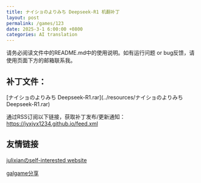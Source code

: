 ```yaml
---
title: ナイショのよりみち Deepseek-R1 机翻补丁
layout: post
permalink: /games/123
date: 2025-3-1 6:00:00 +0800
categories: AI translation
---
```



请务必阅读文件中的README.md中的使用说明。如有运行问题 or bug反馈，请使用页面下方的邮箱联系我。



## 补丁文件：

[ナイショのよりみち Deepseek-R1.rar](../resources/ナイショのよりみち Deepseek-R1.rar)

 

通过RSS订阅以下链接，获取补丁发布/更新通知：https://jyxjyx1234.github.io/feed.xml

## 友情链接

[julixianのself-interested website](https://julixian-siw.worldsystem.top/) 

[galgame分享](https://t.me/galgpt)
